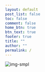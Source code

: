 ```yaml
---
layout: default
post_list: false
toc: false
comment: false
home_btn: true
btn_text: true
footer: true
title: ""
author: ""
permalink: /
---
```


![img-smpl]({{site.url}}{{site.baseurl}}/src/assets/img/cover.png)




